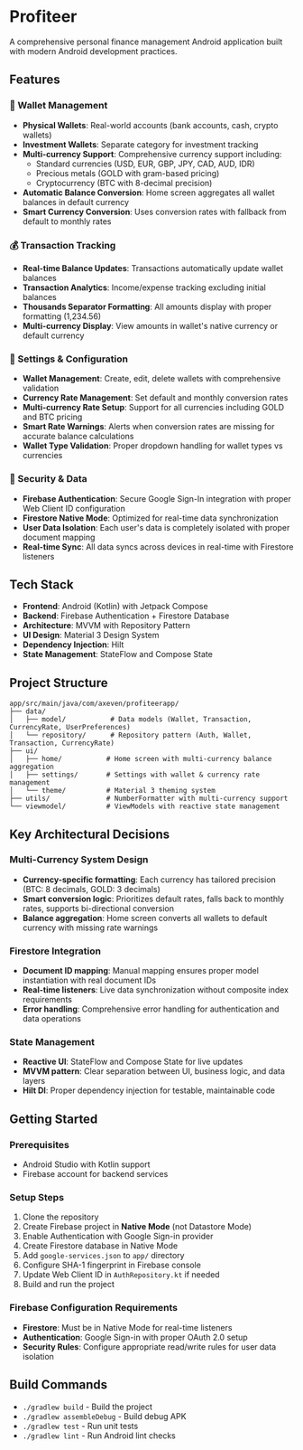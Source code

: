 # Profiteer

A comprehensive personal finance management Android application built with modern Android development practices.

## Features

### 🏦 Wallet Management
- **Physical Wallets**: Real-world accounts (bank accounts, cash, crypto wallets)
- **Investment Wallets**: Separate category for investment tracking
- **Multi-currency Support**: Comprehensive currency support including:
  - Standard currencies (USD, EUR, GBP, JPY, CAD, AUD, IDR)
  - Precious metals (GOLD with gram-based pricing)
  - Cryptocurrency (BTC with 8-decimal precision)
- **Automatic Balance Conversion**: Home screen aggregates all wallet balances in default currency
- **Smart Currency Conversion**: Uses conversion rates with fallback from default to monthly rates

### 💰 Transaction Tracking
- **Real-time Balance Updates**: Transactions automatically update wallet balances
- **Transaction Analytics**: Income/expense tracking excluding initial balances
- **Thousands Separator Formatting**: All amounts display with proper formatting (1,234.56)
- **Multi-currency Display**: View amounts in wallet's native currency or default currency

### 🔧 Settings & Configuration
- **Wallet Management**: Create, edit, delete wallets with comprehensive validation
- **Currency Rate Management**: Set default and monthly conversion rates
- **Multi-currency Rate Setup**: Support for all currencies including GOLD and BTC pricing
- **Smart Rate Warnings**: Alerts when conversion rates are missing for accurate balance calculations
- **Wallet Type Validation**: Proper dropdown handling for wallet types vs currencies

### 🔐 Security & Data
- **Firebase Authentication**: Secure Google Sign-In integration with proper Web Client ID configuration
- **Firestore Native Mode**: Optimized for real-time data synchronization
- **User Data Isolation**: Each user's data is completely isolated with proper document mapping
- **Real-time Sync**: All data syncs across devices in real-time with Firestore listeners

## Tech Stack
- **Frontend**: Android (Kotlin) with Jetpack Compose
- **Backend**: Firebase Authentication + Firestore Database
- **Architecture**: MVVM with Repository Pattern
- **UI Design**: Material 3 Design System
- **Dependency Injection**: Hilt
- **State Management**: StateFlow and Compose State

## Project Structure
```
app/src/main/java/com/axeven/profiteerapp/
├── data/
│   ├── model/           # Data models (Wallet, Transaction, CurrencyRate, UserPreferences)
│   └── repository/      # Repository pattern (Auth, Wallet, Transaction, CurrencyRate)
├── ui/
│   ├── home/           # Home screen with multi-currency balance aggregation
│   ├── settings/       # Settings with wallet & currency rate management
│   └── theme/          # Material 3 theming system
├── utils/              # NumberFormatter with multi-currency support
└── viewmodel/          # ViewModels with reactive state management
```

## Key Architectural Decisions

### Multi-Currency System Design
- **Currency-specific formatting**: Each currency has tailored precision (BTC: 8 decimals, GOLD: 3 decimals)
- **Smart conversion logic**: Prioritizes default rates, falls back to monthly rates, supports bi-directional conversion
- **Balance aggregation**: Home screen converts all wallets to default currency with missing rate warnings

### Firestore Integration
- **Document ID mapping**: Manual mapping ensures proper model instantiation with real document IDs
- **Real-time listeners**: Live data synchronization without composite index requirements
- **Error handling**: Comprehensive error handling for authentication and data operations

### State Management
- **Reactive UI**: StateFlow and Compose State for live updates
- **MVVM pattern**: Clear separation between UI, business logic, and data layers
- **Hilt DI**: Proper dependency injection for testable, maintainable code

## Getting Started

### Prerequisites
- Android Studio with Kotlin support
- Firebase account for backend services

### Setup Steps
1. Clone the repository
2. Create Firebase project in **Native Mode** (not Datastore Mode)
3. Enable Authentication with Google Sign-in provider
4. Create Firestore database in Native Mode
5. Add `google-services.json` to `app/` directory
6. Configure SHA-1 fingerprint in Firebase console
7. Update Web Client ID in `AuthRepository.kt` if needed
8. Build and run the project

### Firebase Configuration Requirements
- **Firestore**: Must be in Native Mode for real-time listeners
- **Authentication**: Google Sign-in with proper OAuth 2.0 setup
- **Security Rules**: Configure appropriate read/write rules for user data isolation

## Build Commands
- `./gradlew build` - Build the project
- `./gradlew assembleDebug` - Build debug APK
- `./gradlew test` - Run unit tests
- `./gradlew lint` - Run Android lint checks